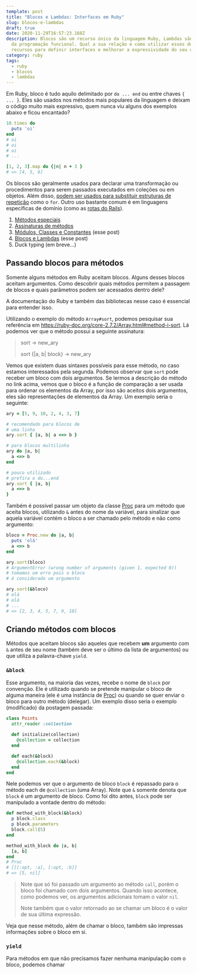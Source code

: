 ```yaml
---
template: post
title: "Blocos e Lambdas: Interfaces em Ruby"
slug: blocos-e-lambdas
draft: true
date: 2020-11-29T16:57:23.168Z
description: Blocos são um recurso único da linguagem Ruby, Lambdas são a base
  da programação funcional. Qual a sua relação e como utilizar esses dois
  recursos para definir interfaces e melhorar a expressividade do seu código?
category: ruby
tags:
  - ruby
  - blocos
  - lambdas
---
```

Em Ruby, bloco é tudo aquilo delimitado por `do ... end` ou entre chaves `{ ... }`. Eles são usados nos métodos mais populares da linguagem e deixam o código muito mais expressivo, quem nunca viu alguns dos exemplos abaixo e ficou encantado?

```ruby
10.times do
  puts 'oi'
end
# oi
# oi
# oi
# ...

[1, 2, 3].map do {|n| n + 3 }
# => [4, 5, 6]
```

Os blocos são geralmente usados para declarar uma transformação ou procedimentos para serem passados executados em coleções ou em objetos. Além disso, [podem ser usados para substituir estruturas de repetição](https://rubystyle.guide/#no-for-loops) como o `for`. Outro uso bastante comum é em linguagens específicas de domínio (como as [rotas do Rails](https://guides.rubyonrails.org/routing.html)).

1. [Métodos especiais](https://tomascco.dev/posts/interfaces-no-ruby)
2. [Assinaturas de métodos](https://tomascco.dev/posts/assinatura-de-metodos)
3. [Módulos, Classes e Constantes](https://tomascco.dev/posts/modulos-classes-e-constantes) (esse post)
4. [Blocos e Lambdas](https://tomascco.dev/posts/blocos-e-lambdas) (esse post)
5. Duck typing (em breve...)

## Passando blocos para métodos

Somente alguns métodos em Ruby aceitam blocos. Alguns desses blocos aceitam argumentos. Como descobrir quais métodos permitem a passagem de blocos e quais parâmetros podem ser acessados dentro dele?

A documentação do Ruby e também das bibliotecas nesse caso é essencial para entender isso.

Utilizando o exemplo do método `Array#sort`, podemos pesquisar sua referência em <https://ruby-doc.org/core-2.7.2/Array.html#method-i-sort>. Lá podemos ver que o método possui a seguinte assinatura:

> sort → new_ary
>
> sort {|a, b| block} → new_ary

Vemos que existem duas sintaxes possíveis para esse método, no caso estamos interessados pela segunda. Podemos observar que `sort` pode receber um bloco com dois argumentos. Se lermos a descrição do método no link acima, vemos que o bloco é a função de comparação a ser usada para ordenar os elementos da Array, por isso são aceitos dois argumentos, eles são representações de elementos da Array. Um exemplo seria o seguinte:

```ruby
ary = [5, 9, 10, 2, 4, 3, 7]

# recomendado para blocos de
# uma linha
ary.sort { |a, b| a <=> b }

# para blocos multilinha
ary do |a, b|
  a <=> b
end

# pouco utilizado
# prefira o do...end
ary.sort { |a, b|
  a <=> b
}
```

Também é possível passar um objeto da classe [Proc](https://ruby-doc.org/core-2.7.2/Proc.html) para um método que aceita blocos, utilizando `&` antes do nome da variável, para sinalizar que aquela variável contém o bloco a ser chamado pelo método e não como argumento:

```ruby
bloco = Proc.new do |a, b|
  puts 'olá'
  a <=> b
end

ary.sort(bloco)
# ArgumentError (wrong number of arguments (given 1, expected 0))
# tomamos um erro pois o bloco
# é considerado um argumento

ary.sort(&bloco)
# olá
# olá
# ...
# => [2, 3, 4, 5, 7, 9, 10]
```

## Criando métodos com blocos

Métodos que aceitam blocos são aqueles que recebem **um** argumento com `&` antes de seu nome (também deve ser o último da lista de argumentos) ou que utiliza a palavra-chave `yield`.

### `&block`

Esse argumento, na maioria das vezes, recebe o nome de `block` por convenção. Ele é utilizado quando se pretende manipular o bloco de alguma maneira (ele é uma instância de [Proc](https://ruby-doc.org/core-2.7.2/Proc.html)) ou quando se quer enviar o bloco para outro método (delegar). Um exemplo disso seria o exemplo (modificado) da postagem passada:

```ruby
class Points
  attr_reader :collection
  
  def initialize(collection)
    @collection = collection
  end

  def each(&block)
    @collection.each(&block)
  end
end
```

Nele podemos ver que o argumento de bloco `block` é repassado para o método each de `@collection` (uma Array). Note que `&` somente denota que `block` é um argumento de bloco. Como foi dito antes, `block` pode ser manipulado a vontade dentro do método:

```ruby
def method_with_block(&block)
  p block.class
  p block.parameters
  block.call(5)
end

method_with_block do |a, b|
  [a, b]
end
# Proc
# [[[:opt, :a], [:opt, :b]]
# => [5, nil]
```

> Note que só foi passado um argumento ao método `call`, porém o bloco foi chamado com dois argumentos. Quando isso acontece, como podemos ver, os argumentos adicionais tomam o valor `nil`.
>
> Note também que o valor retornado ao se chamar um bloco é o valor de sua última expressão.

Veja que nesse método, além de chamar o bloco, também são impressas informações sobre o bloco em si.

### `yield`

Para métodos em que não precisamos fazer nenhuma manipulação com o bloco, podemos chamar 

```

```
